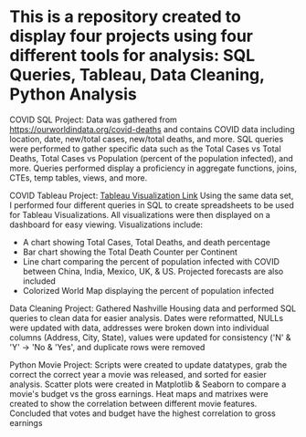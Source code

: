 # This is a repository created to display four projects using four different tools for analysis: SQL Queries, Tableau, Data Cleaning, Python Analysis

COVID SQL Project:
Data was gathered from https://ourworldindata.org/covid-deaths and contains COVID data including location, date, new/total cases, new/total deaths, and more. SQL queries were performed to gather specific data such as the Total Cases vs Total Deaths, Total Cases vs Population (percent of the population infected), and more. Queries performed display a proficiency in aggregate functions, joins, CTEs, temp tables, views, and more. 

COVID Tableau Project: <a href="https://public.tableau.com/app/profile/johnsethchong/viz/CovidAnalysisDashboard_16711601417130/COVIDDashboard">Tableau Visualization Link</a>
Using the same data set, I performed four different queries in SQL to create spreadsheets to be used for Tableau Visualizations. All visualizations were then displayed on a dashboard for easy viewing. Visualizations include: 
- A chart showing Total Cases, Total Deaths, and death percentage
- Bar chart showing the Total Death Counter per Continent
- Line chart comparing the percent of population infected with COVID between China, India, Mexico, UK, & US. Projected forecasts are also included
- Colorized World Map displaying the percent of population infected

Data Cleaning Project:
Gathered Nashville Housing data and performed SQL queries to clean data for easier analysis. Dates were reformatted, NULLs were updated with data, addresses were broken down into individual columns (Address, City, State), values were updated for consistency ('N' & 'Y' -> 'No & 'Yes', and duplicate rows were removed

Python Movie Project:
Scripts were created to update datatypes, grab the correct the correct year a movie was released, and sorted for easier analysis. Scatter plots were created in Matplotlib & Seaborn to compare a movie's budget vs the gross earnings. Heat maps and matrixes were created to show the correlation between different movie features. Concluded that votes and budget have the highest correlation to gross earnings
